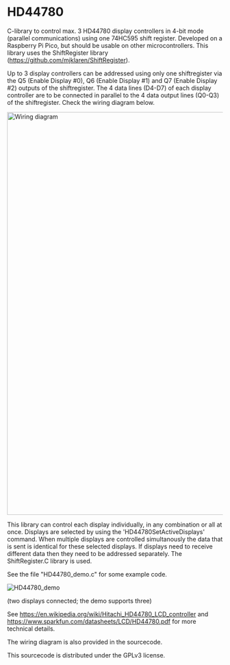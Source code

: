 # HD44780
C-library to control max. 3 HD44780 display controllers in 4-bit mode (parallel communications) using one 74HC595 shift register. Developed on a Raspberry Pi Pico, but should be usable on other microcontrollers. This library uses the ShiftRegister library (https://github.com/mjklaren/ShiftRegister).
   
Up to 3 display controllers can be addressed using only one shiftregister via the Q5 (Enable Display #0), Q6 (Enable Display #1) and Q7 (Enable Display #2) outputs of the shiftregister. The 4 data lines (D4-D7) of each display controller are to be connected in parallel to the 4 data output lines (Q0-Q3) of the shiftregister. Check the wiring diagram below.
   
<img width="940" alt="Wiring diagram" src="https://github.com/mjklaren/HD44780/assets/127024801/01db77ee-a291-44d5-832e-2ff3b92a1333">
   
This library can control each display individually, in any combination or all at once. Displays are selected by using the 'HD44780SetActiveDisplays' command. When multiple displays are controlled simultanously the data that is sent is identical for these selected displays. If displays need to receive different data then they need to be addressed separately. The ShiftRegister.C library is used.

See the file "HD44780_demo.c" for some example code.

![HD44780_demo](https://github.com/user-attachments/assets/468772e8-1e26-4249-899e-d1ef2dbcdb24)

(two displays connected; the demo supports three)

See https://en.wikipedia.org/wiki/Hitachi_HD44780_LCD_controller and https://www.sparkfun.com/datasheets/LCD/HD44780.pdf for more technical details.

The wiring diagram is also provided in the sourcecode.

This sourcecode is distributed under the GPLv3 license.

   
